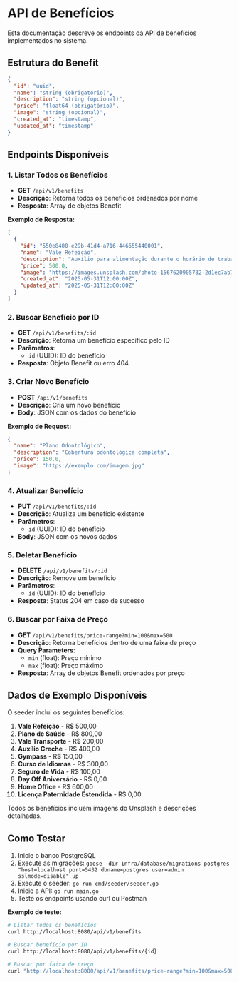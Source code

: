 # API de Benefícios

Esta documentação descreve os endpoints da API de benefícios implementados no sistema.

## Estrutura do Benefit

```json
{
  "id": "uuid",
  "name": "string (obrigatório)",
  "description": "string (opcional)",
  "price": "float64 (obrigatório)",
  "image": "string (opcional)",
  "created_at": "timestamp",
  "updated_at": "timestamp"
}
```

## Endpoints Disponíveis

### 1. Listar Todos os Benefícios
- **GET** `/api/v1/benefits`
- **Descrição**: Retorna todos os benefícios ordenados por nome
- **Resposta**: Array de objetos Benefit

**Exemplo de Resposta:**
```json
[
  {
    "id": "550e8400-e29b-41d4-a716-446655440001",
    "name": "Vale Refeição",
    "description": "Auxílio para alimentação durante o horário de trabalho",
    "price": 500.0,
    "image": "https://images.unsplash.com/photo-1567620905732-2d1ec7ab7445?w=400&h=300&fit=crop",
    "created_at": "2025-05-31T12:00:00Z",
    "updated_at": "2025-05-31T12:00:00Z"
  }
]
```

### 2. Buscar Benefício por ID
- **GET** `/api/v1/benefits/:id`
- **Descrição**: Retorna um benefício específico pelo ID
- **Parâmetros**: 
  - `id` (UUID): ID do benefício
- **Resposta**: Objeto Benefit ou erro 404

### 3. Criar Novo Benefício
- **POST** `/api/v1/benefits`
- **Descrição**: Cria um novo benefício
- **Body**: JSON com os dados do benefício

**Exemplo de Request:**
```json
{
  "name": "Plano Odontológico",
  "description": "Cobertura odontológica completa",
  "price": 150.0,
  "image": "https://exemplo.com/imagem.jpg"
}
```

### 4. Atualizar Benefício
- **PUT** `/api/v1/benefits/:id`
- **Descrição**: Atualiza um benefício existente
- **Parâmetros**: 
  - `id` (UUID): ID do benefício
- **Body**: JSON com os novos dados

### 5. Deletar Benefício
- **DELETE** `/api/v1/benefits/:id`
- **Descrição**: Remove um benefício
- **Parâmetros**: 
  - `id` (UUID): ID do benefício
- **Resposta**: Status 204 em caso de sucesso

### 6. Buscar por Faixa de Preço
- **GET** `/api/v1/benefits/price-range?min=100&max=500`
- **Descrição**: Retorna benefícios dentro de uma faixa de preço
- **Query Parameters**:
  - `min` (float): Preço mínimo
  - `max` (float): Preço máximo
- **Resposta**: Array de objetos Benefit ordenados por preço

## Dados de Exemplo Disponíveis

O seeder inclui os seguintes benefícios:

1. **Vale Refeição** - R$ 500,00
2. **Plano de Saúde** - R$ 800,00
3. **Vale Transporte** - R$ 200,00
4. **Auxílio Creche** - R$ 400,00
5. **Gympass** - R$ 150,00
6. **Curso de Idiomas** - R$ 300,00
7. **Seguro de Vida** - R$ 100,00
8. **Day Off Aniversário** - R$ 0,00
9. **Home Office** - R$ 600,00
10. **Licença Paternidade Estendida** - R$ 0,00

Todos os benefícios incluem imagens do Unsplash e descrições detalhadas.

## Como Testar

1. Inicie o banco PostgreSQL
2. Execute as migrações: `goose -dir infra/database/migrations postgres "host=localhost port=5432 dbname=postgres user=admin sslmode=disable" up`
3. Execute o seeder: `go run cmd/seeder/seeder.go`
4. Inicie a API: `go run main.go`
5. Teste os endpoints usando curl ou Postman

**Exemplo de teste:**
```bash
# Listar todos os benefícios
curl http://localhost:8080/api/v1/benefits

# Buscar benefício por ID
curl http://localhost:8080/api/v1/benefits/{id}

# Buscar por faixa de preço
curl "http://localhost:8080/api/v1/benefits/price-range?min=100&max=500"
```
